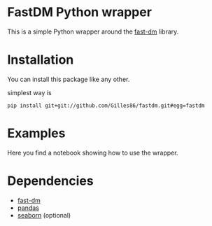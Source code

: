 # FastDM Python wrapper
This is a simple Python wrapper around the
[fast-dm](http://www.psychologie.uni-heidelberg.de/ae/meth/fast-dm/) library.


# Installation
You can install this package like any other.

simplest way is

	pip install git+git://github.com/Gilles86/fastdm.git#egg=fastdm


# Examples
Here you find a notebook showing how to use the wrapper.

# Dependencies
 * [fast-dm](http://www.psychologie.uni-heidelberg.de/ae/meth/fast-dm/)
 * [pandas](http://pandas.pydata.org/)
 * [seaborn](http://web.stanford.edu/~mwaskom/software/seaborn/) (optional)
